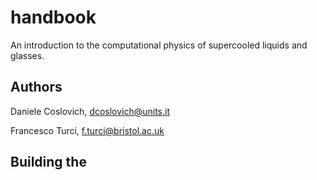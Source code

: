 # handbook

An introduction to the computational physics of supercooled liquids and glasses.


## Authors

Daniele Coslovich, dcoslovich@units.it

Francesco Turci, f.turci@bristol.ac.uk


## Building the 